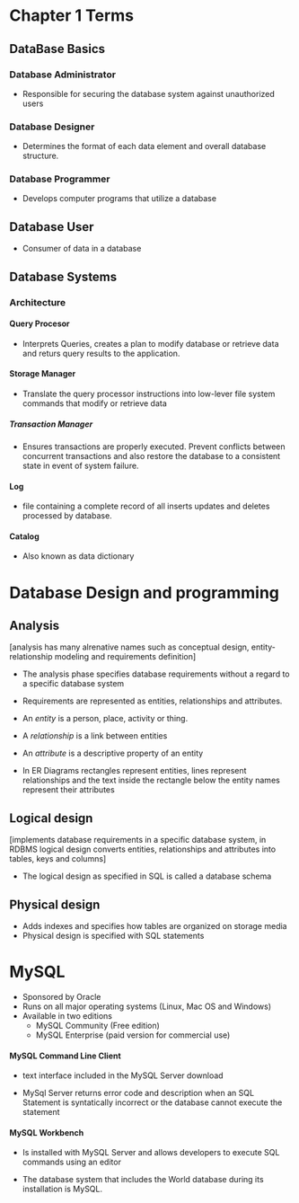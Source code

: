 # Chapter 1 Terms

## DataBase Basics

### Database Administrator 
- Responsible for securing the database system against unauthorized users 
### Database Designer 
- Determines the format of each data element and overall database structure. 
### Database Programmer 
- Develops computer programs that utilize a database 
## Database User 
- Consumer of data in a database 

## Database Systems 

### Architecture 

#### Query Procesor  
- Interprets Queries, creates a plan to modify database or retrieve data and returs query results to the application. 

#### Storage Manager 
- Translate the query processor instructions into low-lever file system commands that modify or retrieve data

##### Transaction Manager 
- Ensures transactions are properly executed. Prevent conflicts between concurrent transactions and also restore the database to a consistent state in event of system failure. 

#### Log 
- file containing a complete record of all inserts updates and deletes processed by database. 

#### Catalog
- Also known as data dictionary 


# Database Design and programming 

## Analysis 
[analysis has many alrenative names such as conceptual design, entity-relationship modeling and requirements definition]

- The analysis phase specifies database requirements without a regard to a specific database system 
- Requirements are represented as entities, relationships and attributes. 

- An *entity* is a person, place, activity or thing. 
- A *relationship* is a link between entities
- An *attribute* is a descriptive property of an entity 

- In ER Diagrams rectangles represent entities, lines
represent relationships and the text inside the rectangle below the entity names represent their attributes 

## Logical design 
[implements database requirements in a specific database system, in RDBMS logical design converts entities, relationships and attributes into tables, keys and columns]

- The logical design as specified in SQL is called a database schema

## Physical design 
- Adds indexes and specifies how tables are organized on storage media 
- Physical design is specified with SQL statements

# MySQL 

 - Sponsored by Oracle 
 - Runs on all major operating systems (Linux, Mac OS and Windows)
 - Available in two editions    
    - MySQL Community (Free edition)
    - MySQL Enterprise (paid version for commercial use)

#### MySQL Command Line Client 
- text interface included in the MySQL Server download 

- MySql Server returns error code and description when an SQL Statement is syntatically incorrect or the  database cannot execute the statement 

#### MySQL Workbench 
- Is installed with MySQL Server and allows developers to execute SQL commands using an editor

- The database system that includes the World database during its installation is MySQL.